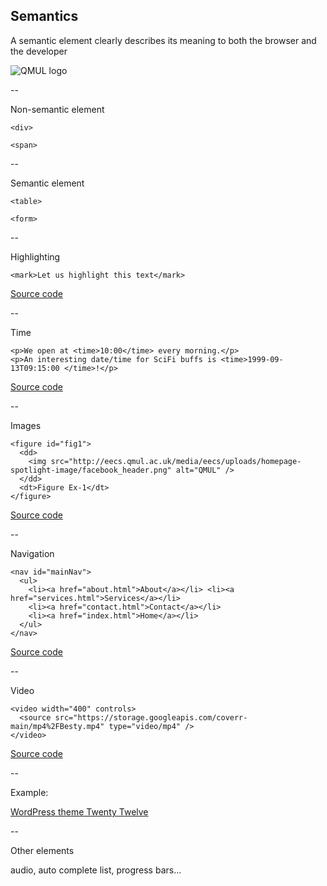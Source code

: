 ## Semantics

A semantic element clearly describes its meaning to both the browser and the developer

![QMUL logo](https://www.w3schools.com/html/img_sem_elements.gif)

--

Non-semantic element

```
<div>
```

```
<span>
```

--

Semantic element

```
<table>
```

```
<form>
```

--

Highlighting

```
<mark>Let us highlight this text</mark>
```

[Source code](https://github.com/mariancross/html-css-tutorial/blob/9ff0b45d4cd89d4b0d1dd23fc348029c5dc33c58/index.html)

--

Time

```
<p>We open at <time>10:00</time> every morning.</p>
<p>An interesting date/time for SciFi buffs is <time>1999-09-13T09:15:00 </time>!</p>
```

[Source code](https://github.com/mariancross/html-css-tutorial/blob/536158b951eee6fa1aef5af49d914d71fc2dbdeb/index.html)

--

Images

```
<figure id="fig1">
  <dd>
    <img src="http://eecs.qmul.ac.uk/media/eecs/uploads/homepage-spotlight-image/facebook_header.png" alt="QMUL" />
  </dd>
  <dt>Figure Ex-1</dt>
</figure>
```

[Source code](https://github.com/mariancross/html-css-tutorial/blob/88dbbf9c4984bb133b608dce83a279fe0d9266d1/index.html)

--

Navigation

```
<nav id="mainNav">
  <ul>
    <li><a href="about.html">About</a></li> <li><a href="services.html">Services</a></li>
    <li><a href="contact.html">Contact</a></li>
    <li><a href="index.html">Home</a></li>
  </ul>
</nav>
```

[Source code](https://github.com/mariancross/html-css-tutorial/blob/05da6603bf338d3bdb5a4763d276eae6033cf159/index.html)

--

Video

```
<video width="400" controls>
  <source src="https://storage.googleapis.com/coverr-main/mp4%2FBesty.mp4" type="video/mp4" />
</video>
```

[Source code](https://github.com/mariancross/html-css-tutorial/blob/4f1a5df6ffa304ff4e88e41851122f68890890ec/index.html)

--

Example:

[WordPress theme Twenty Twelve](https://twentytwelvedemo.wordpress.com/blog/)

--

Other elements

audio, auto complete list, progress bars...
